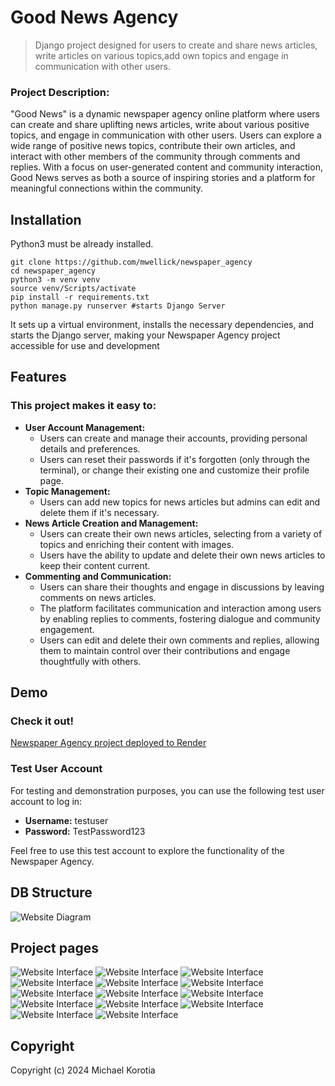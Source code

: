 # Good News Agency

> Django project designed for users to create and share news articles, write articles on various topics,add own topics
> and engage in communication with other users.

### Project Description:

"Good News" is a dynamic newspaper agency online platform where users can create and share uplifting news articles,
write about various positive topics, and engage in communication with other users. Users can explore a wide range of
positive news topics, contribute their own articles, and interact with other members of the community through comments
and replies. With a focus on user-generated content and community interaction, Good News serves as both a source of
inspiring stories and a platform for meaningful connections within the community.

## Installation

Python3 must be already installed.

```shell
git clone https://github.com/mwellick/newspaper_agency 
cd newspaper_agency
python3 -m venv venv
source venv/Scripts/activate
pip install -r requirements.txt
python manage.py runserver #starts Django Server
```

It sets up a virtual environment, installs the necessary dependencies,
and starts the Django server, making your Newspaper Agency project
accessible for use and development

## Features

### This project makes it easy to:

- **User Account Management:**
    - Users can create and manage their accounts, providing personal details and preferences.
    - Users can reset their passwords if it's forgotten (only through the terminal), or change their existing one and customize their profile page.
- **Topic Management:**
    - Users can add new topics for news articles but admins can edit and delete them if it's necessary.
- **News Article Creation and Management:**
    - Users can create their own news articles, selecting from a variety of topics and enriching their content with
      images.
    - Users have the ability to update and delete their own news articles to keep their content current.
- **Commenting and Communication:**
    - Users can share their thoughts and engage in discussions by leaving comments on news articles.
    - The platform facilitates communication and interaction among users by enabling replies to comments, fostering
      dialogue and community engagement.
    - Users can edit and delete their own comments and replies, allowing them to maintain control over their
      contributions and engage thoughtfully with others.

## Demo

### Check it out!

[Newspaper Agency project deployed to Render](https://newspaper-agency-9guh.onrender.com)

### Test User Account

For testing and demonstration purposes, you can use the following test user account to log in:

- **Username:** testuser
- **Password:** TestPassword123

Feel free to use this test account to explore the functionality of the Newspaper Agency.
## DB Structure
![Website Diagram](newspaper_agency_diagram.png)
## Project pages
![Website Interface](demo_login.png)
![Website Interface](demo_register.png)
![Website Interface](demo_carousel.png)
![Website Interface](demo_main_page1.png)
![Website Interface](demo_main_page2.png)
![Website Interface](demo_main_page3.png)
![Website Interface](demo_main_page4.png)
![Website Interface](demo_article.png)
![Website Interface](demo_article2.png)
![Website Interface](demo_comment_detail.png)
![Website Interface](demo_topic_list.png)
![Website Interface](demo_news_list.png)
![Website Interface](demo_redactor_list.png)
![Website Interface](demo_user_profile.png)


## Copyright
Copyright (c) 2024 Michael Korotia